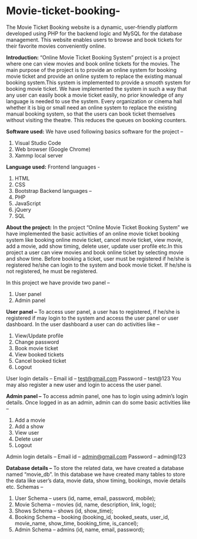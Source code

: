# Movie-ticket-booking-
The Movie Ticket Booking website is a dynamic, user-friendly platform developed using PHP for the backend logic and MySQL for the database management. This website enables users to browse and book tickets for their favorite movies conveniently online.

**Introduction:**
“Online Movie Ticket Booking System” project is a project where one can view movies and book online tickets for the movies. The main purpose of the project is to provide an online system for booking movie ticket and provide an online system to replace the existing manual booking system.This system is implemented to provide a smooth system for booking movie ticket. We have implemented the system in such a way that any user can easily book a movie ticket easily, no prior knowledge of any language is needed to use the system. Every organization or cinema hall whether it is big or small need an online system to replace the existing manual booking system, so that the users can book ticket themselves without visiting the theatre. This reduces the queues on booking counters.

**Software used:**
We have used following basics software for the project –
1. Visual Studio Code 
2. Web browser (Google Chrome)
3. Xammp local server

**Language used:**
Frontend languages -
1. HTML
2. CSS
3. Bootstrap
Backend languages –
1. PHP
2. JavaScript
3. jQuery
4. SQL

**About the project:**
In the project “Online Movie Ticket Booking System” we have implemented the basic activities of an online movie ticket booking system like booking online movie ticket, cancel movie ticket, view movie, add a movie, add show timing, delete user, update user profile etc.In this project a user can view movies and book online ticket by selecting movie and show time. Before booking a ticket, user must be registered if he/she is registered he/she can login to the system and book movie ticket. If he/she is not registered, he must be registered.

In this project we have provide two panel –
1. User panel
2. Admin panel

**User panel –**
To access user panel, a user has to registered, if he/she is registered if may login to the system and access the user panel or user dashboard. In the user 
dashboard a user can do activities like –
1. View/Update profile
2. Change password
3. Book movie ticket
4. View booked tickets
5. Cancel booked ticket
6. Logout

User login details –
Email id – test@gmail.com
Password – test@123
You may also register a new user and login to access the user panel.

**Admin panel –**
To access admin panel, one has to login using admin’s login details. Once 
logged in as an admin, admin can do some basic activities like –
1. Add a movie
2. Add a show
3. View user
4. Delete user
5. Logout

Admin login details –
Email id – admin@gmail.com
Password – admin@123


**Database details –**
To store the related data, we have created a database named “movie_db”. In 
this database we have created many tables to store the data like user’s data, 
movie data, show timing, bookings, movie details etc.
Schemas –
1. User Schema –
users (id, name, email, password, mobile);
2. Movie Schema –
movies (id, name, description, link, logo);
3. Shows Schema –
shows (id, show_time);
4. Booking Schema –
booking (booking_id, booked_seats, user_id, movie_name, show_time, 
booking_time, is_cancel);
5. Admin Schema –
admins (id, name, email, password);
